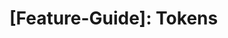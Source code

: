 # [Feature-Guide]: Tokens

<!-- Erklärung zu / Anwendung von:

Github Token Status + Eingabefeld | Token erstellen / speichern / löschen  -->